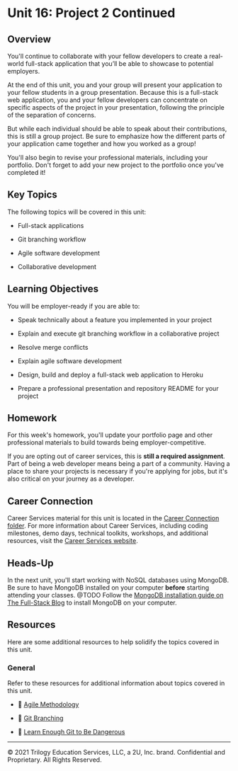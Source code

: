 # Unit 16: Project 2 Continued

## Overview

You'll continue to collaborate with your fellow developers to create a real-world full-stack application that you’ll be able to showcase to potential employers.

At the end of this unit, you and your group will present your application to your fellow students in a group presentation. Because this is a full-stack web application, you and your fellow developers can concentrate on specific aspects of the project in your presentation, following the principle of the separation of concerns.

But while each individual should be able to speak about their contributions, this is still a group project. Be sure to emphasize how the different parts of your application came together and how you worked as a group!

You'll also begin to revise your professional materials, including your portfolio. Don't forget to add your new project to the portfolio once you've completed it!

## Key Topics

The following topics will be covered in this unit:

* Full-stack applications

* Git branching workflow

* Agile software development

* Collaborative development

## Learning Objectives

You will be employer-ready if you are able to:

* Speak technically about a feature you implemented in your project

* Explain and execute git branching workflow in a collaborative project

* Resolve merge conflicts

* Explain agile software development

* Design, build and deploy a full-stack web application to Heroku

* Prepare a professional presentation and repository README for your project

## Homework

For this week's homework, you'll update your portfolio page and other professional materials to build towards being employer-competitive.

If you are opting out of career services, this is **still a required assignment**. Part of being a web developer means being a part of a community. Having a place to share your projects is necessary if you're applying for jobs, but it's also critical on your journey as a developer.

## Career Connection

Career Services material for this unit is located in the [Career Connection folder](./04-Career-Connection/README.md). For more information about Career Services, including coding milestones, demo days, technical toolkits, workshops, and additional resources, visit the [Career Services website](https://mycareerspot.org/).

## Heads-Up

In the next unit, you'll start working with NoSQL databases using MongoDB. Be sure to have MongoDB installed on your computer **before** starting attending your classes. @TODO Follow the [MongoDB installation guide on The Full-Stack Blog](https://coding-boot-camp.github.io/full-stack/mongodb/how-to-install-mongodb) to install MongoDB on your computer.

## Resources

Here are some additional resources to help solidify the topics covered in this unit.

### General

Refer to these resources for additional information about topics covered in this unit.

* 📖 [Agile Methodology](https://en.wikipedia.org/wiki/Agile_software_development)

* 📖 [Git Branching](https://git-scm.com/book/en/v2/Git-Branching-Branching-Workflows)

* 📖 [Learn Enough Git to Be Dangerous](https://www.learnenough.com/git-tutorial/getting_started)

---
© 2021 Trilogy Education Services, LLC, a 2U, Inc. brand. Confidential and Proprietary. All Rights Reserved.
